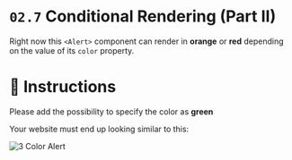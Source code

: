 # `02.7` Conditional Rendering (Part II)

Right now this `<Alert>` component can render in **orange** or **red** depending on the value of its `color` property.

# :speech_balloon: Instructions

Please add the possibility to specify the color as **green**

Your website must end up looking similar to this:

![3 Color Alert](https://ucarecdn.com/42b2d03c-f3e4-4cee-8225-d16707fc7bef/)
